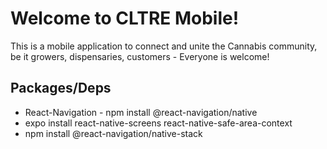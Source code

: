 # Welcome to CLTRE Mobile!
This is a mobile application to connect and unite the Cannabis community, be it growers, dispensaries, customers - Everyone is welcome!

## Packages/Deps
* React-Navigation - npm install @react-navigation/native
* expo install react-native-screens react-native-safe-area-context
* npm install @react-navigation/native-stack